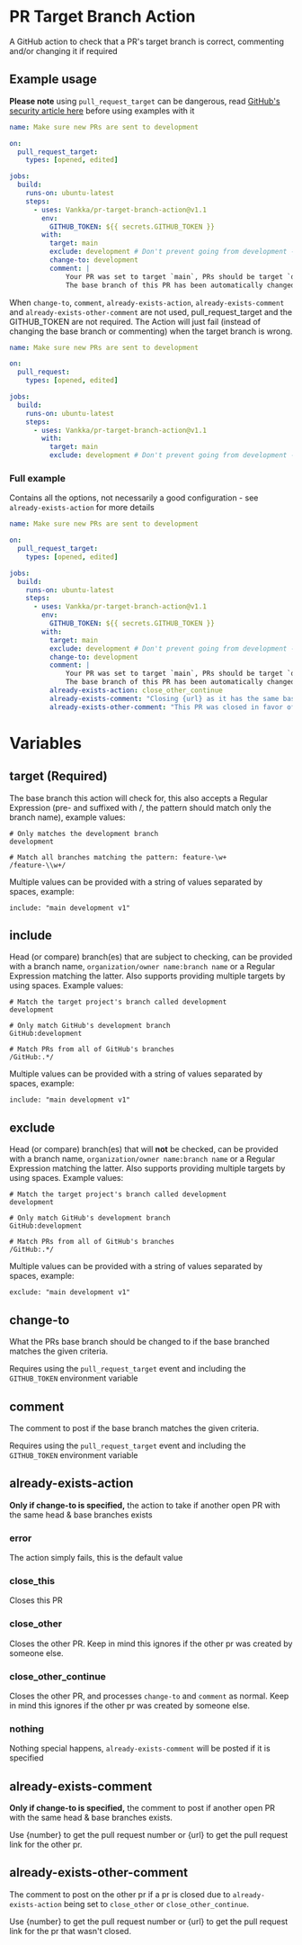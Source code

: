 # PR Target Branch Action

A GitHub action to check that a PR's target branch is correct, commenting and/or changing it if required

## Example usage

**Please note** using `pull_request_target` can be dangerous, read [GitHub's security article here](https://securitylab.github.com/research/github-actions-preventing-pwn-requests/) before using examples with it

```yaml
name: Make sure new PRs are sent to development

on:
  pull_request_target:
    types: [opened, edited]

jobs:
  build:
    runs-on: ubuntu-latest
    steps:
      - uses: Vankka/pr-target-branch-action@v1.1
        env:
          GITHUB_TOKEN: ${{ secrets.GITHUB_TOKEN }}
        with:
          target: main
          exclude: development # Don't prevent going from development -> main
          change-to: development
          comment: |
              Your PR was set to target `main`, PRs should be target `development`
              The base branch of this PR has been automatically changed to `development`, please check that there are no merge conflicts
```

When `change-to`, `comment`, `already-exists-action`, `already-exists-comment` and `already-exists-other-comment` are not used, pull_request_target and the GITHUB_TOKEN are not required. The Action will just fail (instead of changing the base branch or commenting) when the target branch is wrong.
```yaml
name: Make sure new PRs are sent to development

on:
  pull_request:
    types: [opened, edited]

jobs:
  build:
    runs-on: ubuntu-latest
    steps:
      - uses: Vankka/pr-target-branch-action@v1.1
        with:
          target: main
          exclude: development # Don't prevent going from development -> main
```


### Full example

Contains all the options, not necessarily a good configuration - see `already-exists-action` for more details

```yaml
name: Make sure new PRs are sent to development

on:
  pull_request_target:
    types: [opened, edited]

jobs:
  build:
    runs-on: ubuntu-latest
    steps:
      - uses: Vankka/pr-target-branch-action@v1.1
        env:
          GITHUB_TOKEN: ${{ secrets.GITHUB_TOKEN }}
        with:
          target: main
          exclude: development # Don't prevent going from development -> main
          change-to: development
          comment: |
              Your PR was set to target `main`, PRs should be target `development`
              The base branch of this PR has been automatically changed to `development`, please check that there are no merge conflicts
          already-exists-action: close_other_continue
          already-exists-comment: "Closing {url} as it has the same base branch"
          already-exists-other-comment: "This PR was closed in favor of {url}"
```

# Variables

## target (Required)

The base branch this action will check for, this also accepts a Regular Expression (pre- and suffixed with /, the pattern should match only the branch name), example values:
```
# Only matches the development branch
development

# Match all branches matching the pattern: feature-\w+
/feature-\\w+/
```

Multiple values can be provided with a string of values separated by spaces, example:
```
include: "main development v1"
```

## include

Head (or compare) branch(es) that are subject to checking, can be provided with a branch name, `organization/owner name:branch name` or a Regular Expression matching the latter. Also supports providing multiple targets by using spaces. Example values:
```
# Match the target project's branch called development
development

# Only match GitHub's development branch
GitHub:development

# Match PRs from all of GitHub's branches 
/GitHub:.*/
```

Multiple values can be provided with a string of values separated by spaces, example:
```
include: "main development v1"
```

## exclude

Head (or compare) branch(es) that will **not** be checked, can be provided with a branch name, `organization/owner name:branch name` or a Regular Expression matching the latter. Also supports providing multiple targets by using spaces. Example values:
```
# Match the target project's branch called development
development

# Only match GitHub's development branch
GitHub:development

# Match PRs from all of GitHub's branches 
/GitHub:.*/
```

Multiple values can be provided with a string of values separated by spaces, example:
```
exclude: "main development v1"
```

## change-to

What the PRs base branch should be changed to if the base branched matches the given criteria.

Requires using the `pull_request_target` event and including the `GITHUB_TOKEN` environment variable

## comment

The comment to post if the base branch matches the given criteria.

Requires using the `pull_request_target` event and including the `GITHUB_TOKEN` environment variable

## already-exists-action

**Only if change-to is specified,** the action to take if another open PR with the same head & base branches exists

### error

The action simply fails, this is the default value

### close_this

Closes this PR

### close_other

Closes the other PR. Keep in mind this ignores if the other pr was created by someone else.

### close_other_continue

Closes the other PR, and processes `change-to` and `comment` as normal. Keep in mind this ignores if the other pr was created by someone else.

### nothing

Nothing special happens, `already-exists-comment` will be posted if it is specified

## already-exists-comment

**Only if change-to is specified,** the comment to post if another open PR with the same head & base branches exists. 

Use {number} to get the pull request number or {url} to get the pull request link for the other pr.

## already-exists-other-comment

The comment to post on the other pr if a pr is closed due to `already-exists-action` being set to `close_other` or `close_other_continue`.

Use {number} to get the pull request number or {url} to get the pull request link for the pr that wasn't closed.
